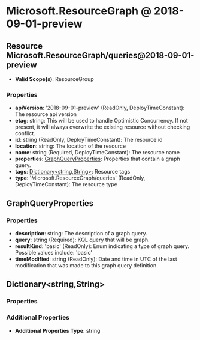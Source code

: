 # Microsoft.ResourceGraph @ 2018-09-01-preview

## Resource Microsoft.ResourceGraph/queries@2018-09-01-preview
* **Valid Scope(s)**: ResourceGroup
### Properties
* **apiVersion**: '2018-09-01-preview' (ReadOnly, DeployTimeConstant): The resource api version
* **etag**: string: This will be used to handle Optimistic Concurrency. If not present, it will always overwrite the existing resource without checking conflict.
* **id**: string (ReadOnly, DeployTimeConstant): The resource id
* **location**: string: The location of the resource
* **name**: string (Required, DeployTimeConstant): The resource name
* **properties**: [GraphQueryProperties](#graphqueryproperties): Properties that contain a graph query.
* **tags**: [Dictionary<string,String>](#dictionarystringstring): Resource tags
* **type**: 'Microsoft.ResourceGraph/queries' (ReadOnly, DeployTimeConstant): The resource type

## GraphQueryProperties
### Properties
* **description**: string: The description of a graph query.
* **query**: string (Required): KQL query that will be graph.
* **resultKind**: 'basic' (ReadOnly): Enum indicating a type of graph query. Possible values include: 'basic'
* **timeModified**: string (ReadOnly): Date and time in UTC of the last modification that was made to this graph query definition.

## Dictionary<string,String>
### Properties
### Additional Properties
* **Additional Properties Type**: string

